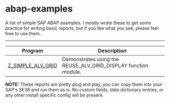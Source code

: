 # abap-examples

A list of simple SAP ABAP examples.
I mostly wrote these to get some practice for writing basic reports, but if you like what you see, please feel free to use them.

---

| Program                                            | Description                                                         |
| -------------------------------------------------- | ------------------------------------------------------------------- |
| [Z_SIMPLE_ALV_GRID](./Z_SIMPLE_ALV_GRID.abap)      | Demonstrates using the REUSE_ALV_GRID_DISPLAY function module.      |

**NOTE:** These reports are pretty plug and play, you can copy them into your SAP's SE38 and run them as is. No custom fields, data dictionary entries, or any other install specific config will be present.
